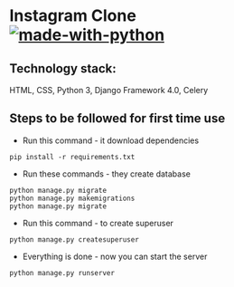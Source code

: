 # Instagram Clone [![made-with-python](https://img.shields.io/badge/Made%20with-Python-1f425f.svg)](https://www.python.org/)

## Technology stack:
HTML, CSS, Python 3, Django Framework 4.0, Celery
## Steps to be followed for first time use
- Run this command - it  download dependencies
```
pip install -r requirements.txt
```
- Run these commands - they create database
```
python manage.py migrate
python manage.py makemigrations
python manage.py migrate
```
- Run this command - to create superuser
```
python manage.py createsuperuser
```
- Everything is done - now you can start the server
```
python manage.py runserver
```
